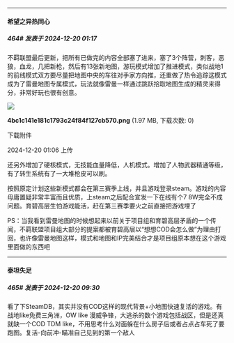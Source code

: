 ﻿
*****

####  希望之异热同心  
##### 464#       发表于 2024-12-20 01:17

不羁联盟最后更新，把所有已做完的内容全部塞了进来，塞了3个阵营，刺客，恶狼，血龙，几把新枪，然后有13张新地图，游玩模式增加了推进模式，类似战地1的前线模式双方要尽量把地图中央的车往对手家方向推，还重做了热令追踪这模式成为了雷曼地图专属模式，玩法就像雷曼一样通过跳跃拾取地图生成的精灵来得分，非常好玩也很有创意。

<img src="https://img.saraba1st.com/forum/202412/20/010605ustr55uutezsgfrr.png" referrerpolicy="no-referrer">

<strong>4bc1c141e181c1793c24f84f127cb570.png</strong> (1.97 MB, 下载次数: 0)

下载附件

2024-12-20 01:06 上传

还另外增加了硬核模式，无技能血量降低，人机模式。增加了人物武器精通等级，有了转生系统有了一大堆枪皮可以刷。

按照原定计划这些新模式都会在第三赛季上线，并且游戏登录steam。游戏的内容毋庸置疑非常丰富而且优质，上steam之后配合宣发一下在线有个7 8W完全不成问题。育碧高层生怕游戏能活，赶在第三赛季要火之前直接把游戏埋了

PS：当我看到雷曼地图的时候想起来以前关于项目组和育碧高层矛盾的一个传闻，不羁联盟项目组大部分的提案都被育碧高层以“想想COD会怎么做”为理由打回，也许像雷曼地图这样，模式和地图和IP完美结合才是项目组原本想在这个游戏里面做的东西吧


*****

####  泰坦失足  
##### 465#       发表于 2024-12-20 09:30

看了下SteamDB，其实并没有COD这样的现代背景+小地图快速复活的游戏。有战地like免费三角洲，OW like 漫威争锋，大逃杀的数个游戏包括战区，但是还真就缺一个COD TDM like，不用思考什么对面躲在什么房子后或者占点占车死了要跑图。复活-向前冲-瞄准自己见到的第一个敌人


